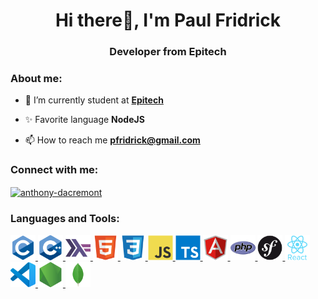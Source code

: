 <h1 align="center">Hi there👋, I'm Paul Fridrick</h1>
<h3 align="center">Developer from Epitech</h3>

<h3 align="left">About me:</h3>

- 🔭 I’m currently student at **<a href="https://www.epitech.eu">Epitech</a>**

- ✨ Favorite language **NodeJS**

- 📫 How to reach me **pfridrick@gmail.com**

<h3 align="left">Connect with me:</h3>
<p align="left">
<a href="https://www.linkedin.com/in/paul-fridrick-64729722b/" target="blank"><img align="center" src="https://raw.githubusercontent.com/rahuldkjain/github-profile-readme-generator/master/src/images/icons/Social/linked-in-alt.svg" alt="anthony-dacremont" height="30" width="40" /></a>
</p>


<h3 align="left">Languages and Tools:</h3>
<p align="left">

  
<a href="https://en.wikipedia.org/wiki/C_(programming_language)" target="_blank" rel="noreferrer"> <img src="https://raw.githubusercontent.com/devicons/devicon/master/icons/c/c-original.svg" alt="firebase" width="40" height="40"/> 
<a href="https://fr.wikipedia.org/wiki/C%2B%2B" target="_blank" rel="noreferrer"> <img src="https://github.com/devicons/devicon/blob/master/icons/cplusplus/cplusplus-original.svg" alt="firebase" width="40" height="40"/>
<a href="https://www.haskell.org/" target="_blank" rel="noreferrer"> <img src="https://github.com/devicons/devicon/blob/master/icons/haskell/haskell-original.svg" alt="git" width="40" height="40"/>
<a href="https://developer.mozilla.org/fr/docs/Web/HTML#:~:text=HTML%20signifie%20%C2%AB%20HyperText%20Markup%20Language,page%20web%20et%20sa%20structure."> <img src="https://github.com/devicons/devicon/blob/master/icons/html5/html5-original.svg" alt="firebase" width="40" height="40"/>
<a href="https://developer.mozilla.org/fr/docs/Web/CSS"> <img src="https://github.com/devicons/devicon/blob/master/icons/css3/css3-original.svg" alt="firebase" width="40" height="40"/>
<a href="https://developer.mozilla.org/en-US/docs/Web/JavaScript" target="_blank" rel="noreferrer"> <img src="https://raw.githubusercontent.com/devicons/devicon/master/icons/javascript/javascript-original.svg" alt="javascript" width="40" height="40"/>
<a href="https://www.typescriptlang.org/" target="_blank" rel="noreferrer"> <img src="https://raw.githubusercontent.com/devicons/devicon/master/icons/typescript/typescript-original.svg" alt="typescript" width="40" height="40"/>
<a href="https://angular.io/" target="_blank" rel="noreferrer"> <img src="https://github.com/devicons/devicon/blob/master/icons/angularjs/angularjs-original.svg" alt="react" width="40" height="40"/>
<a href="https://www.php.net/" target="_blank" rel="noreferrer"> <img src="https://github.com/devicons/devicon/blob/master/icons/php/php-original.svg" alt="react" width="40" height="40"/>
<a href="https://symfony.com/" target="_blank" rel="noreferrer"> <img src="https://github.com/devicons/devicon/blob/master/icons/symfony/symfony-original.svg" alt="react" width="40" height="40"/>
<a href="https://reactjs.org/" target="_blank" rel="noreferrer"> <img src="https://raw.githubusercontent.com/devicons/devicon/master/icons/react/react-original-wordmark.svg" alt="react" width="40" height="40"/>
<a href="https://code.visualstudio.com/" target="_blank" rel="noreferrer"> <img src="https://github.com/devicons/devicon/blob/master/icons/vscode/vscode-original.svg" alt="react" width="40" height="40"/>
<a href="https://nodejs.org/en/" target="_blank" rel="noreferrer"> <img src="https://github.com/devicons/devicon/blob/master/icons/nodejs/nodejs-original.svg" alt="tailwind" width="40" height="40"/>
<a href="https://www.mongodb.com/" target="_blank" rel="noreferrer"> <img src="https://github.com/devicons/devicon/blob/master/icons/mongodb/mongodb-original.svg" alt="tailwind" width="40" height="40"/>

</p>
